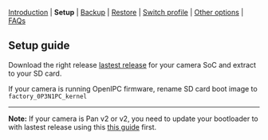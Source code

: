 [Introduction](README.md) | **Setup** | [Backup](README_backup.md) | [Restore](README_restore.md) | [Switch profile](README_switch_profile.md) | [Other options](README_other_options.md) | [FAQs](README_FAQs.md)

## Setup guide

Download the right release [lastest release](https://github.com/archandanime/wz_flash-helper/releases/latest) for your camera SoC and extract to your SD card.

If your camera is running OpenIPC firmware, rename SD card boot image to `factory_0P3N1PC_kernel`

-----
**Note:** If your camera is Pan v2 or v2, you need to update your bootloader to with lastest release using this [this guide](https://github.com/gtxaspec/wz_mini_hacks/wiki/Setup-&-Installation) first.
